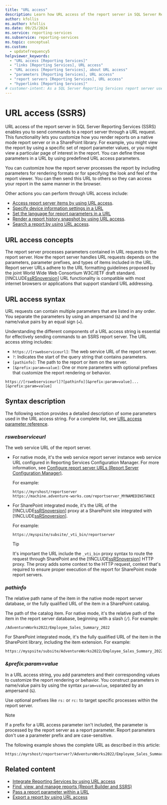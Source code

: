 ```yaml
---
title: "URL access"
description: Learn how URL access of the report server in SQL Server Reporting Services (SSRS) enables you to send commands to a report server through a URL request.
author: kfollis
ms.author: kfollis
ms.date: 09/25/2024
ms.service: reporting-services
ms.subservice: reporting-services
ms.topic: conceptual
ms.custom:
  - updatefrequency5
helpviewer_keywords:
  - "URL access [Reporting Services]"
  - "links [Reporting Services], URL access"
  - "URL access [Reporting Services], about URL access"
  - "parameters [Reporting Services], URL access"
  - "report servers [Reporting Services], URL access"
  - "hyperlinks [Reporting Services]"
# customer-intent: As a SQL Server Reporting Services report server user,  I want to send commands through a URL request so that I can customize reports on a native mode report server or in a SharePoint library.
---
```

# URL access (SSRS)

URL access of the report server in SQL Server Reporting Services (SSRS) enables you to send commands to a report server through a URL request. This functionality lets you customize how you render reports on a native mode report server or in a SharePoint library. For example, you might view the report by using a specific set of report parameter values, or you might view a particular page of interest in the report. You can define these parameters in a URL by using predefined URL access parameters. 

You can customize how the report server processes the report by including parameters for rendering formats or for specifying the look and feel of the report viewer. You can then send this URL to others so they can access your report in the same manner in the browser.

Other actions you can perform through URL access include:

- [Access report server items by using URL access](../reporting-services/access-report-server-items-using-url-access.md).
- [Specify device information settings in a URL](../reporting-services/specify-device-information-settings-in-a-url.md)
- [Set the language for report parameters in a URL](../reporting-services/set-the-language-for-report-parameters-in-a-url.md)
- [Render a report history snapshot by using URL access](../reporting-services/render-a-report-history-snapshot-using-url-access.md).
- [Search a report by using URL access](../reporting-services/search-a-report-using-url-access.md).

## URL access concepts

The report server processes parameters contained in URL requests to the report server. How the report server handles URL requests depends on the parameters, parameter prefixes, and types of items included in the URL. Report server URLs adhere to the URL formatting guidelines proposed by the joint World Wide Web Consortium W3C/IETF draft standard. [!INCLUDE[ssRSnoversion](../includes/ssrsnoversion-md.md)] URL functionality is compatible with most internet browsers or applications that support standard URL addressing.

## URL access syntax

URL requests can contain multiple parameters that are listed in any order. You separate the parameters by using an ampersand (`&`) and the name/value pairs by an equal sign (`=`). 

Understanding the different components of a URL access string is essential for effectively sending commands to an SSRS report server. The URL access string includes: 

- `https://[rswebserviceurl]`: The web service URL of the report server.
- `?`: Indicates the start of the query string that contains parameters.
- `[pathinfo]`: The path to the report or item on the server.
- `[&prefix:param=value]`: One or more parameters with optional prefixes that customize the report rendering or behavior.
```
https://[rswebserviceurl]?[pathinfo][&prefix:param=value]...[&prefix:param=value]
```

## Syntax description

The following section provides a detailed description of some parameters used in the URL access string. For a complete list, see [URL access parameter reference](../reporting-services/url-access-parameter-reference.md). 

### *rswebserviceurl*

The web service URL of the report server. 

- For native mode, it's the web service report server instance web service URL configured in Reporting Services Configuration Manager. For more information, see [Configure report server URLs &#40;Report Server Configuration Manager&#41;](../reporting-services/install-windows/configure-report-server-urls-ssrs-configuration-manager.md). 

   For example:

   ```
   https://myrshost/reportserver
   https://machine.adventure-works.com/reportserver_MYNAMEDINSTANCE
   ```

- For SharePoint integrated mode, it's the URL of the [!INCLUDE[ssRSnoversion](../includes/ssrsnoversion-md.md)] proxy at a SharePoint site integrated with [!INCLUDE[ssRSnoversion](../includes/ssrsnoversion-md.md)].

   For example:

   ```
   https://myspsite/subsite/_vti_bin/reportserver
   ```

   > [!TIP]
   > It's important the URL include the `_vti_bin` proxy syntax to route the request through SharePoint and the [!INCLUDE[ssRSnoversion](../includes/ssrsnoversion-md.md)] HTTP proxy. The proxy adds some context to the HTTP request, context that's required to ensure proper execution of the report for SharePoint mode report servers.

### *pathinfo*

The relative path name of the item in the native mode report server database, or the fully qualified URL of the item in a SharePoint catalog.

The path of the catalog item. For native mode, it's the relative path of the item in the report server database, beginning with a slash (`/`). For example:

```
/AdventureWorks2022/Employee_Sales_Summary_2022
```

For SharePoint integrated mode, it's the fully qualified URL of the item in the SharePoint library, including the item extension. For example:

```
https://myspsite/subsite/AdventureWorks2022/Employee_Sales_Summary_2022.rdl
```

### *&prefix:param=value*

In a URL access string, you add parameters and their corresponding values to customize the report rendering or behavior. You construct parameters in name/value pairs by using the syntax `param=value`, separated by an ampersand (`&`).

Use optional prefixes like `rs:` or `rc:` to target specific processes within the report server. 

> [!Note]
> If a prefix for a URL access parameter isn't included, the parameter is processed by the report server as a report parameter. Report parameters don't use a parameter prefix and are case-sensitive.

The following example shows the complete URL as described in this article:

```
https://myrshost/reportserver?/AdventureWorks2022/Employee_Sales_Summary_2022&rs:Command=Render&rc:Toolbar=false&ReportMonth=3&ReportYear=2008
```

## Related content

- [Integrate Reporting Services by using URL access](../reporting-services/application-integration/integrating-reporting-services-using-url-access.md)
- [Find, view, and manage reports &#40;Report Builder and SSRS&#41;](../reporting-services/report-builder/finding-viewing-and-managing-reports-report-builder-and-ssrs.md)
- [Pass a report parameter within a URL](../reporting-services/pass-a-report-parameter-within-a-url.md)
- [Export a report by using URL access](../reporting-services/export-a-report-using-url-access.md)
